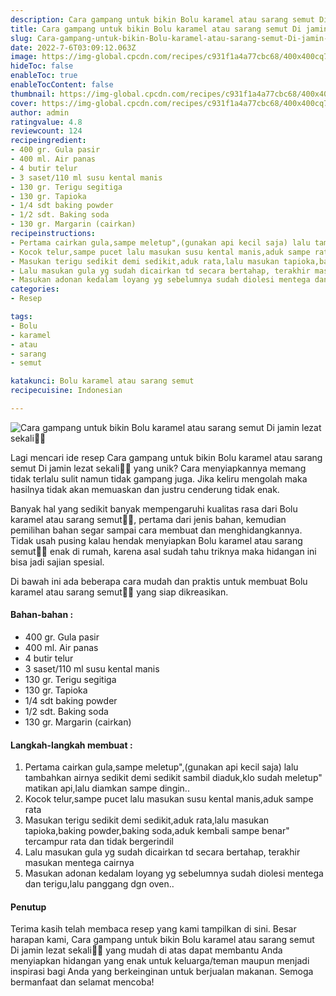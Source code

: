 ```yaml
---
description: Cara gampang untuk bikin Bolu karamel atau sarang semut Di jamin lezat sekali"
title: Cara gampang untuk bikin Bolu karamel atau sarang semut Di jamin lezat sekali
slug: Cara-gampang-untuk-bikin-Bolu-karamel-atau-sarang-semut-Di-jamin-lezat-sekali
date: 2022-7-6T03:09:12.063Z
image: https://img-global.cpcdn.com/recipes/c931f1a4a77cbc68/400x400cq70/photo.jpg
hideToc: false
enableToc: true
enableTocContent: false
thumbnail: https://img-global.cpcdn.com/recipes/c931f1a4a77cbc68/400x400cq70/photo.jpg
cover: https://img-global.cpcdn.com/recipes/c931f1a4a77cbc68/400x400cq70/photo.jpg
author: admin
ratingvalue: 4.8
reviewcount: 124
recipeingredient:
- 400 gr. Gula pasir
- 400 ml. Air panas
- 4 butir telur
- 3 saset/110 ml susu kental manis
- 130 gr. Terigu segitiga
- 130 gr. Tapioka
- 1/4 sdt baking powder
- 1/2 sdt. Baking soda
- 130 gr. Margarin (cairkan)
recipeinstructions:
- Pertama cairkan gula,sampe meletup",(gunakan api kecil saja) lalu tambahkan airnya sedikit demi sedikit sambil diaduk,klo sudah meletup" matikan api,lalu diamkan sampe dingin..
- Kocok telur,sampe pucet lalu masukan susu kental manis,aduk sampe rata
- Masukan terigu sedikit demi sedikit,aduk rata,lalu masukan tapioka,baking powder,baking soda,aduk kembali sampe benar" tercampur rata dan tidak bergerindil
- Lalu masukan gula yg sudah dicairkan td secara bertahap, terakhir masukan mentega cairnya
- Masukan adonan kedalam loyang yg sebelumnya sudah diolesi mentega dan terigu,lalu panggang dgn oven..
categories:
- Resep

tags:
- Bolu
- karamel
- atau
- sarang
- semut

katakunci: Bolu karamel atau sarang semut
recipecuisine: Indonesian

---
```


![Cara gampang untuk bikin Bolu karamel atau sarang semut Di jamin lezat sekali👩‍🍳](https://img-global.cpcdn.com/recipes/c931f1a4a77cbc68/400x400cq70/photo.jpg)

Lagi mencari ide resep Cara gampang untuk bikin Bolu karamel atau sarang semut Di jamin lezat sekali👩‍🍳 yang unik? Cara menyiapkannya memang tidak terlalu sulit namun tidak gampang juga. Jika keliru mengolah maka hasilnya tidak akan memuaskan dan justru cenderung tidak enak.

Banyak hal yang sedikit banyak mempengaruhi kualitas rasa dari Bolu karamel atau sarang semut👩‍🍳, pertama dari jenis bahan, kemudian pemilihan bahan segar sampai cara membuat dan menghidangkannya. Tidak usah pusing kalau hendak menyiapkan Bolu karamel atau sarang semut👩‍🍳 enak di rumah, karena asal sudah tahu triknya maka hidangan ini bisa jadi sajian spesial.

Di bawah ini ada beberapa cara mudah dan praktis untuk membuat Bolu karamel atau sarang semut👩‍🍳 yang siap dikreasikan.

<!--inarticleads1-->

#### Bahan-bahan :

- 400 gr. Gula pasir
- 400 ml. Air panas
- 4 butir telur
- 3 saset/110 ml susu kental manis
- 130 gr. Terigu segitiga
- 130 gr. Tapioka
- 1/4 sdt baking powder
- 1/2 sdt. Baking soda
- 130 gr. Margarin (cairkan)

<!--inarticleads2-->

#### Langkah-langkah membuat :

1. Pertama cairkan gula,sampe meletup",(gunakan api kecil saja) lalu tambahkan airnya sedikit demi sedikit sambil diaduk,klo sudah meletup" matikan api,lalu diamkan sampe dingin..
1. Kocok telur,sampe pucet lalu masukan susu kental manis,aduk sampe rata
1. Masukan terigu sedikit demi sedikit,aduk rata,lalu masukan tapioka,baking powder,baking soda,aduk kembali sampe benar" tercampur rata dan tidak bergerindil
1. Lalu masukan gula yg sudah dicairkan td secara bertahap, terakhir masukan mentega cairnya
1. Masukan adonan kedalam loyang yg sebelumnya sudah diolesi mentega dan terigu,lalu panggang dgn oven..

#### Penutup

Terima kasih telah membaca resep yang kami tampilkan di sini. Besar harapan kami, Cara gampang untuk bikin Bolu karamel atau sarang semut Di jamin lezat sekali👩‍🍳 yang mudah di atas dapat membantu Anda menyiapkan hidangan yang enak untuk keluarga/teman maupun menjadi inspirasi bagi Anda yang berkeinginan untuk berjualan makanan. Semoga bermanfaat dan selamat mencoba!